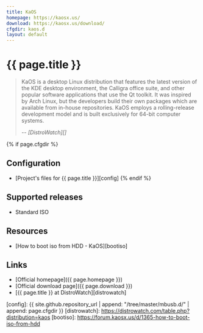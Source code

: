 ```yaml
---
title: KaOS
homepage: https://kaosx.us/
download: https://kaosx.us/download/
cfgdir: kaos.d
layout: default
---
```


# {{ page.title }}

> KaOS is a desktop Linux distribution that features the latest version of the
> KDE desktop environment, the Calligra office suite, and other popular software
> applications that use the Qt toolkit. It was inspired by Arch Linux, but the
> developers build their own packages which are available from in-house
> repositories. KaOS employs a rolling-release development model and is built
> exclusively for 64-bit computer systems.
>
> -- <cite markdown="1">[DistroWatch][]</cite>


{% if page.cfgdir %}
## Configuration

- [Project's files for {{ page.title }}][config]
{% endif %}


## Supported releases

- Standard ISO


## Resources

- [How to boot iso from HDD - KaOS][bootiso]


## Links

- [Official homepage]({{ page.homepage }})
- [Official download page]({{ page.download }})
- [{{ page.title }} at DistroWatch][distrowatch]


[config]: {{ site.github.repository_url | append: "/tree/master/mbusb.d/" | append: page.cfgdir }}
[distrowatch]: https://distrowatch.com/table.php?distribution=kaos
[bootiso]: https://forum.kaosx.us/d/1365-how-to-boot-iso-from-hdd
